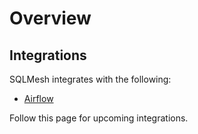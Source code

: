 # Overview

## Integrations
SQLMesh integrates with the following:

* [Airflow](airflow.md)

Follow this page for upcoming integrations.
